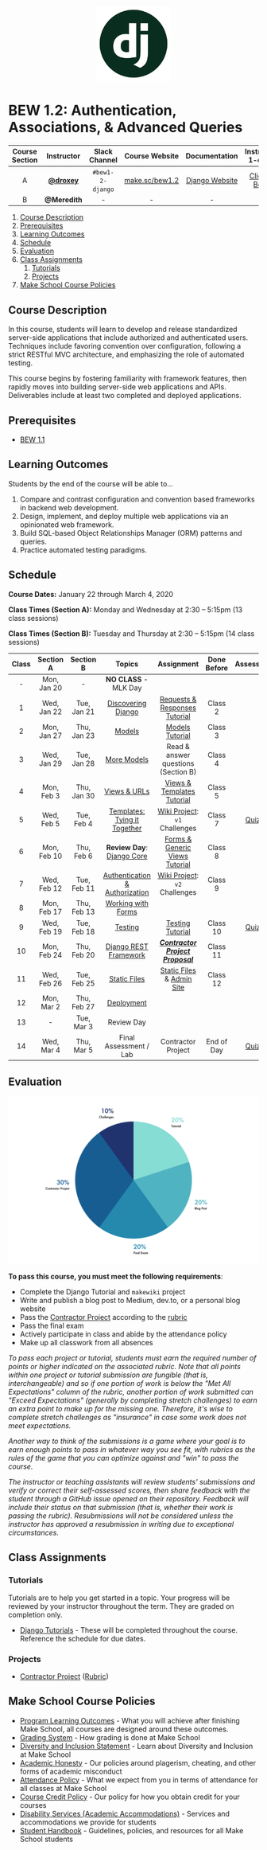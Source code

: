 <p align="center">
  <img src="django.png" width="150">
</p>


# BEW 1.2: Authentication, Associations, & Advanced Queries

| Course Section | Instructor | Slack Channel | Course Website | Documentation | Instructor 1-on-1 |
| :---: | :--------------------------------------: | :-----------: | :--------------------------------------: | :------------------------------------------------: | :-------------------------------------------: |
| A | [**@droxey**](https://github.com/droxey) | `#bew1-2-django`  | [make.sc/bew1.2](https://make.sc/bew1.2) | [Django Website](https://docs.djangoproject.com/en/3.0/) | [Click to Book](https://make.sc/codewithdani) |
| B | **@Meredith** | - | - | - | - | [Click to Book](https://make.sc/codewithmeredith) |

1. [Course Description](#course-description)
2. [Prerequisites](#prerequisites)
3. [Learning Outcomes](#learning-outcomes)
4. [Schedule](#schedule)
5. [Evaluation](#evaluation)
6. [Class Assignments](#class-assignments)
   1. [Tutorials](#tutorials)
   2. [Projects](#projects)
7. [Make School Course Policies](#make-school-course-policies)

## Course Description

In this course, students will learn to develop and release standardized server-side applications that include authorized and authenticated users. Techniques include favoring convention over configuration, following a strict RESTful MVC architecture, and emphasizing the role of automated testing.

This course begins by fostering familiarity with framework features, then rapidly moves into building server-side web applications and APIs. Deliverables include at least two completed and deployed applications.

## Prerequisites

* [BEW 1.1](https://make.sc/bew1-1)

## Learning Outcomes

Students by the end of the course will be able to...

1. Compare and contrast configuration and convention based frameworks in backend web development.
1. Design, implement, and deploy multiple web applications via an opinionated web framework.
1. Build SQL-based Object Relationships Manager (ORM) patterns and queries.
1. Practice automated testing paradigms.

## Schedule

**Course Dates:** January 22 through March 4, 2020

**Class Times (Section A):** Monday and Wednesday at 2:30 – 5:15pm (13 class sessions)

**Class Times (Section B):** Tuesday and Thursday at 2:30 – 5:15pm (14 class sessions)

| Class | Section A | Section B | Topics | Assignment | Done Before | Assessment |
|:-----:|:----:| :----: | :--------: | :-----------: | :-----------: | :----:|
|  - | Mon, Jan 20 | - | **NO CLASS** - MLK Day | |
|  1 | Wed, Jan 22 | Tue, Jan 21 |  [Discovering Django](Lessons/01-Discovering-Django.md) | [Requests & Responses Tutorial](https://docs.djangoproject.com/en/2.2/intro/tutorial01/) | Class 2 ||
|  2 | Mon, Jan 27  | Thu, Jan 23 | [Models](Lessons/02-Models.md) | [Models Tutorial](https://docs.djangoproject.com/en/2.2/intro/tutorial02) | Class 3 ||
|  3 | Wed, Jan 29  | Tue, Jan 28 | [More Models](Lessons/03-MoreModels.md) | Read & answer questions (Section B) | Class 4 ||
|  4 | Mon, Feb 3  | Thu, Jan 30 | [Views & URLs](Lessons/04-ViewsURLs.md) | [Views & Templates Tutorial](https://docs.djangoproject.com/en/2.2/intro/tutorial03/) | Class 5 ||
|  5 | Wed, Feb 5  | Tue, Feb 4 | [Templates: Tying it Together](Lessons/05-Templates.md) | [Wiki Project](https://github.com/make-school-labs/makewiki-starter): `v1` Challenges | Class 7 | [Quiz 1] |
|  6 | Mon, Feb 10 | Thu, Feb 6 |  **Review Day**: [Django Core](Lessons/06-MidtermReview.md) | [Forms & Generic Views Tutorial](https://docs.djangoproject.com/en/2.2/intro/tutorial04/) | Class 8 ||
|  7 | Wed, Feb 12  | Tue, Feb 11 | [Authentication & Authorization](Lessons/07-DjangoAuth.md) | [Wiki Project](https://github.com/make-school-labs/makewiki-starter): `v2` Challenges | Class 9 ||
|  8 | Mon, Feb 17  | Thu, Feb 13 | [Working with Forms](Lessons/08-Forms) | ||
|  9 | Wed, Feb 19  | Tue, Feb 18 | [Testing](Lessons/07-Testing.md) |  [Testing Tutorial](https://docs.djangoproject.com/en/2.2/intro/tutorial05/)| Class 10  | [Quiz 2] |
| 10 | Mon, Feb 24  | Thu, Feb 20 | [Django REST Framework](Lessons/09-Django-REST-Framework.md) | [_**Contractor Project Proposal**_](Projects/proposal.md) | Class 11 ||
| 11 | Wed, Feb 26 | Tue, Feb 25 | [Static Files](Lessons/10-StaticFiles.md) |  [Static Files](https://docs.djangoproject.com/en/2.2/intro/tutorial06/) & [Admin Site](https://docs.djangoproject.com/en/2.2/intro/tutorial07/) | Class 12 | |
| 12 | Mon, Mar 2 | Thu, Feb 27 | [Deployment](Lessons/11-Deployment.md) |||
| 13 | - | Tue, Mar 3 | Review Day ||||
| 14 | Wed, Mar 4 | Thu, Mar 5 | Final Assessment / Lab | Contractor Project | End of Day | [Quiz 3] |

[Quiz 1]: Assessments/quiz-1.md
[Quiz 2]: Assessments/quiz-2.md
[Quiz 3]: Assessments/quiz-3.md

## Evaluation

<p align="center">
  <img src="criteria.png"">
</p>

**To pass this course, you must meet the following requirements**:

- Complete the Django Tutorial and `makewiki` project
- Write and publish a blog post to Medium, dev.to, or a personal blog website
- Pass the [Contractor Project](Projects/requirements.md) according to the [rubric](Projects/rubric.md)
- Pass the final exam
- Actively participate in class and abide by the attendance policy
- Make up all classwork from all absences

_To pass each project or tutorial, students must earn the required number of points or higher indicated on the associated rubric. Note that all points within one project or tutorial submission are fungible (that is, interchangeable) and so if one portion of work is below the "Met All Expectations" column of the rubric, another portion of work submitted can "Exceed Expectations" (generally by completing stretch challenges) to earn an extra point to make up for the missing one. Therefore, it's wise to complete stretch challenges as "insurance" in case some work does not meet expectations._

_Another way to think of the submissions is a game where your goal is to earn enough points to pass in whatever way you see fit, with rubrics as the rules of the game that you can optimize against and "win" to pass the course._

_The instructor or teaching assistants will review students' submissions and verify or correct their self-assessed scores, then share feedback with the student through a GitHub issue opened on their repository. Feedback will include their status on that submission (that is, whether their work is passing the rubric). Resubmissions will not be considered unless the instructor has approved a resubmission in writing due to exceptional circumstances._

## Class Assignments

### Tutorials

Tutorials are to help you get started in a topic. Your progress will be reviewed by your instructor throughout the term. They are graded on completion only.

* [Django Tutorials](https://docs.djangoproject.com/en/2.2/) - These will be completed throughout the course. Reference the schedule for due dates.

### Projects

* [Contractor Project](Projects/requirements.md) ([Rubric](Projects/rubric.md))

## Make School Course Policies

- [Program Learning Outcomes](https://make.sc/program-learning-outcomes) - What you will achieve after finishing Make School, all courses are designed around these outcomes.
- [Grading System](https://make.sc/grading-system) - How grading is done at Make School
- [Diversity and Inclusion Statement](https://make.sc/diversity-and-inclusion-statement) - Learn about Diversity and Inclusion at Make School
- [Academic Honesty](https://make.sc/academic-honesty-policy) - Our policies around plagerism, cheating, and other forms of academic misconduct 
- [Attendance Policy](https://make.sc/attendance-policy) - What we expect from you in terms of attendance for all classes at Make School
- [Course Credit Policy](https://make.sc/course-credit-policy) - Our policy for how you obtain credit for your courses
- [Disability Services (Academic Accommodations)](https://make.sc/disability-services) - Services and accommodations we provide for students
- [Student Handbook](https://make.sc/student-handbook) - Guidelines, policies, and resources for all Make School students
